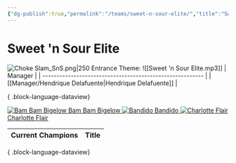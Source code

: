 ```yaml
---
{"dg-publish":true,"permalink":"/teams/sweet-n-sour-elite/","title":"Sweet 'n Sour Elite","noteIcon":"","created":"2024-11-28T09:48:38.112+01:00"}
---
```


# **Sweet 'n Sour Elite**
![Choke Slam_SnS.png|250](/img/user/z_Images/Choke%20Slam_SnS.png)
Entrance Theme: ![[Sweet 'n Sour Elite.mp3]]
| Manager                                                   |
| --------------------------------------------------------- |
| [[Manager/Hendrique Delafuente\|Hendrique Delafuente]] |

{ .block-language-dataview}

<div class="championship-grid">
  <a href="https://cptspaulding1980.github.io/choke-slam-wrestling/wrestler/bam-bam-bigelow" class="champ-card">
    <img src="/choke-slam-wrestling/img/user/z_Images/Bam Bam Bigelow.png" alt="Bam Bam Bigelow">
    <span>Bam Bam Bigelow</span>
  </a>
  <a href="https://cptspaulding1980.github.io/choke-slam-wrestling/wrestler/bandido" class="champ-card">
    <img src="/choke-slam-wrestling/img/user/z_Images/Bandido.png" alt="Bandido">
    <span>Bandido</span>
  </a>
  <a href="https://cptspaulding1980.github.io/choke-slam-wrestling/wrestler/charlotte-flair" class="champ-card">
    <img src="/choke-slam-wrestling/img/user/z_Images/Charlotte Flair.png" alt="Charlotte Flair">
    <span>Charlotte Flair</span>
  </a>
</div>

| Current Champions | Title |
| ----------------- | ----- |

{ .block-language-dataview}